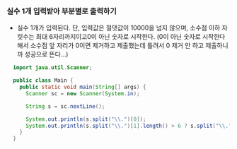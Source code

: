 ### 실수 1개 입력받아 부분별로 출력하기
  - 실수 1개가 입력된다. 단, 입력값은 절댓값이 10000을 넘지 않으며, 소수점 이하 자릿수는 최대 6자리까지이고0이 아닌 숫자로 시작한다. (0이 아닌 숫자로 시작한다해서 소수점 앞 자리가 0이면 제거하고 제출했는데 틀려서 0 제거 안 하고 제출하니까 성공으로 뜬다...)
```java
  import java.util.Scanner;

  public class Main {
    public static void main(String[] args) {
      Scanner sc = new Scanner(System.in);

      String s = sc.nextLine();

      System.out.println(s.split("\\.")[0]);
      System.out.println(s.split("\\.")[1].length() > 6 ? s.split("\\.")[1].substring(0, 6) : s.split("\\.")[1]);
    }
  }
```

